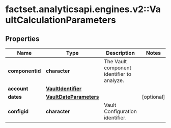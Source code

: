 # factset.analyticsapi.engines.v2::VaultCalculationParameters

## Properties
Name | Type | Description | Notes
------------ | ------------- | ------------- | -------------
**componentid** | **character** | The Vault component identifier to analyze. | 
**account** | [**VaultIdentifier**](VaultIdentifier.md) |  | 
**dates** | [**VaultDateParameters**](VaultDateParameters.md) |  | [optional] 
**configid** | **character** | Vault Configuration identifier. | 


